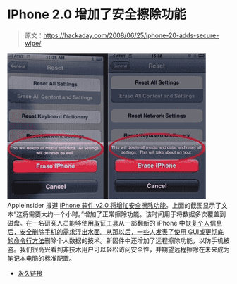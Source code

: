 # IPhone 2.0 增加了安全擦除功能

> 原文：<https://hackaday.com/2008/06/25/iphone-20-adds-secure-wipe/>

![](img/a65c9b4d3373e7541119170afadc9dc5.png)
AppleInsider 报道 [iPhone 软件 v2.0 将增加安全擦除功能](http://www.appleinsider.com/articles/08/06/25/secure_data_wipe_built_into_iphone_software_v2_0.html)。上面的截图显示了文本“这将需要大约一个小时。”增加了正常擦除功能。该时间用于将数据多次覆盖到磁盘。在一名研究人员能够使用[取证工具](http://www.hackaday.com/2008/06/24/open-source-data-recovery-tools/)从一部翻新的 iPhone 中[恢复个人信息后，安全删除手机的需求浮出水面。从那以后，一些人发表了使用 GUI](http://www.engadget.com/2008/05/20/refurbished-iphones-are-an-excellent-source-of-previous-users-d/)[或更彻底的](http://www.hackaday.com/2008/05/20/erase-an-iphone-properly/)[命令行方法](http://www.hackaday.com/2008/06/10/wiping-an-iphone-more-thoroughly/)删除个人数据的技术。新固件中还增加了远程擦除功能，以防手机被盗。我们很高兴看到非技术用户可以轻松访问安全性，并期望远程擦除在未来成为笔记本电脑的标准配置。

*   [永久链接](http://www.appleinsider.com/articles/08/06/25/secure_data_wipe_built_into_iphone_software_v2_0.html)